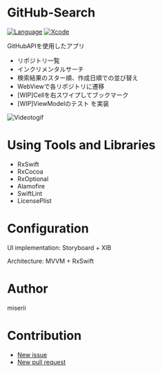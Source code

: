 # GitHub-Search
[![Language](https://img.shields.io/badge/language-Swift%205.3.2-orange.svg)](https://swift.org)
[![Xcode](https://img.shields.io/badge/Xcode-12.2-blue.svg)](https://developer.apple.com/xcode)

GitHubAPIを使用したアプリ
- リポジトリ一覧
- インクリメンタルサーチ
- 検索結果のスター順、作成日順での並び替え
- WebViewで各リポジトリに遷移
- [WIP]Cellを右スワイプしてブックマーク
- [WIP]ViewModelのテスト
を実装

![Videotogif](https://user-images.githubusercontent.com/59869820/105650304-be251880-5ef6-11eb-8535-785b3320d0fe.gif)

# Using Tools and Libraries
- RxSwift
- RxCocoa
- RxOptional
- Alamofire
- SwiftLint
- LicensePlist

# Configuration
UI implementation: Storyboard + XIB

Architecture: MVVM + RxSwift

# Author
miserii

# Contribution
- [New issue](https://github.com/miserii/GitHub-Search/issues)
- [New pull request](https://github.com/miserii/GitHub-Search/pulls)
